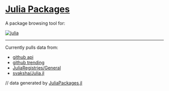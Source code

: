 # [Julia Packages](https://juliapackages.com) 

A package browsing tool for:

[![julia](public/julia.png)](http://julialang.org/)

-----

Currently pulls data from:
+ [github api](https://developer.github.com/v3/)
+ [github trending](https://github.com/trending/julia)
+ [JuliaRegistries/General](https://github.com/JuliaRegistries/General)
+ [svaksha/Julia.jl](https://github.com/svaksha/Julia.jl)

// data generated by [JuliaPackages.jl](https://github.com/djsegal/JuliaPackages.jl)
